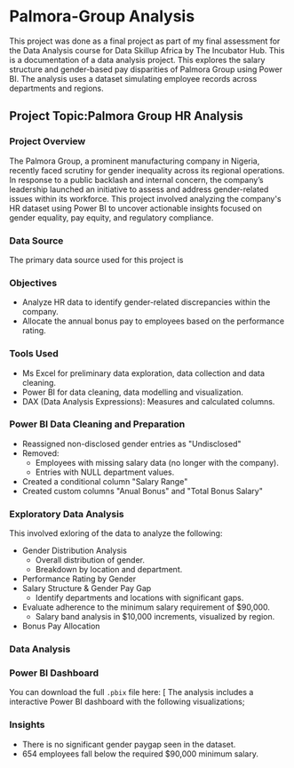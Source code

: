 # Palmora-Group Analysis
This project was done as a final project as part of my final assessment for the Data Analysis course for Data Skillup Africa by The Incubator Hub.
This is a documentation of a data analysis project. This explores the salary structure and gender-based pay disparities of Palmora Group using Power BI. The analysis uses a dataset simulating employee records across departments and regions. 

## Project Topic:Palmora Group HR Analysis

### Project Overview
The Palmora Group, a prominent manufacturing company in Nigeria, recently faced scrutiny for gender inequality across its regional operations. In response to a public backlash and internal concern, the company’s leadership launched an initiative to assess and address gender-related issues within its workforce.
This project involved analyzing the company's HR dataset using Power BI to uncover actionable insights focused on gender equality, pay equity, and regulatory compliance.

### Data Source
The primary data source used for this project is 

### Objectives
- Analyze HR data to identify gender-related discrepancies within the company.
- Allocate the annual bonus pay to employees based on the performance rating.
 
### Tools Used
- Ms Excel for preliminary data exploration, data collection and data cleaning.
- Power BI for data cleaning, data modelling and visualization.
- DAX (Data Analysis Expressions): Measures and calculated columns.

### Power BI Data Cleaning and Preparation
  - Reassigned non-disclosed gender entries as "Undisclosed"
  - Removed:
    -  Employees with missing salary data (no longer with the company).
    -  Entries with NULL department values.
  - Created a conditional column "Salary Range"
  - Created custom columns "Anual Bonus" and "Total Bonus Salary"
   
### Exploratory Data Analysis
This involved exloring of the data to analyze the following:
- Gender Distribution Analysis
   - Overall distribution of gender.
   - Breakdown by location and department.
- Performance Rating by Gender
- Salary Structure & Gender Pay Gap
  - Identify departments and locations with significant gaps.
- Evaluate adherence to the minimum salary requirement of $90,000.
  - Salary band analysis in $10,000 increments, visualized by region.
- Bonus Pay Allocation

### Data Analysis

### Power BI Dashboard
You can download the full `.pbix` file here: [
The analysis includes a interactive Power BI dashboard with the following visualizations;


### Insights
- There is no significant gender paygap seen in the dataset.
- 654 employees fall below the required $90,000 minimum salary.


